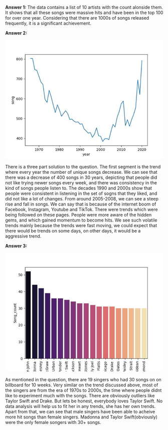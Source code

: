 **Answer 1:** The data contains a list of 10 artists with the count alonside them. It shows that all these songs were massive hits and have been in the top 100 for over one year. Considering that there are 1000s of songs released frequently, it is a significant achievement. 

**Answer 2:** 

![Alt text](imageq2.jpg)


There is a three part solution to the question. The first segment is the trend where every year the number of unique songs decrease. We can see that there was a decrease of 400 songs in 30 years, depicting that people did not like trying newer songs every week, and there was consistency in the kind of songs people listen to. The decades 1990 and 2000s show that people were consistent in listening in the set of sogns that they liked, and did not like a lot of changes. 
From around 2005-2008, we can see a steep rise and fall in songs. We can say that is because of the internet boom of Facebook, Instagram, Youtube and TikTok. There were trends which were being followed on these pages. People were more aware of the hidden gems, and which gained momentum to become hits. We see such volatile trends mainly because the trends were fast moving, we could expect that there would be trends on some days, on other days, it would be a aggressive trend. 


**Answer 3:** 

![Alt text](imageq3)


As mentioned in the question, there are 19 singers who had 30 songs on on billboard for 10 weeks. Very similar on the trend discussed above, most of the singers are from the era of 1970s to 2000s, the time where people didnt like to experiment much with the songs. There are obviously outliers like Taylor Swift and Drake. But lets be honest, everybody loves Taylor Swift. No data analysis will help us to fit her in any trends, she has her own trends. Apart from that, we can see that male singers have been able to acheive more hit songs than female singers. Madonna and Taylor Swift(obviously) were the only female songers with 30+ songs. 







